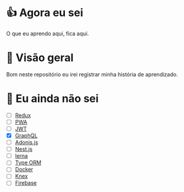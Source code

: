 # 👍 Agora eu sei

O que eu aprendo aqui, fica aqui.

# 🚀 Visão geral

Bom neste repositório eu irei registrar minha história de aprendizado.

# 🤔 Eu ainda não sei

- [ ] [Redux](https://redux.js.org/)
- [ ] [PWA](https://web.dev/progressive-web-apps/)
- [ ] [JWT](https://jwt.io/)
- [x] [GraphQL](https://graphql.org/)
- [ ] [Adonis.js](https://adonisjs.com/)
- [ ] [Nest.js](https://nestjs.com/)
- [ ] [lerna](https://lerna.js.org/)
- [ ] [Type ORM](https://typeorm.io)
- [ ] [Docker](https://www.docker.com/)
- [ ] [Knex](http://knexjs.org/)
- [ ] [Firebase](https://firebase.google.com/)
